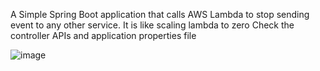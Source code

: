 A Simple Spring Boot application that calls AWS Lambda to stop sending event to any other service.
It is like scaling lambda to zero
Check the controller APIs and application properties file


![image](https://github.com/srss-pocs/springboot-lambda-integration/assets/145287517/30a9d70b-e0c3-4c18-85b3-78b64025d0e4)
